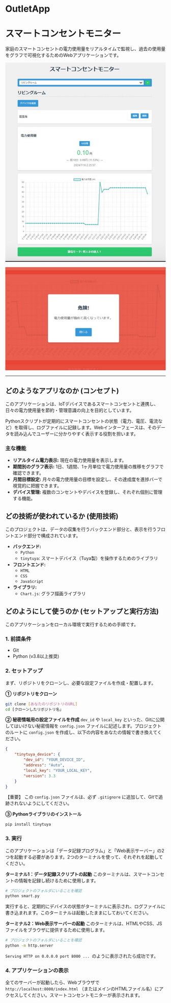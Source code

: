 # OutletApp
# スマートコンセントモニター

家庭のスマートコンセントの電力使用量をリアルタイムで監視し、過去の使用量をグラフで可視化するためのWebアプリケーションです。

![アプリのスクリーンショット](Outlet_app/image/demo.jpeg)

![アプリのスクリーンショット](Outlet_app/image/demo-danger.jpeg)


---

## どのようなアプリなのか (コンセプト)

このアプリケーションは、IoTデバイスであるスマートコンセントと連携し、日々の電力使用量を節約・管理意識の向上を目的としています。

Pythonスクリプトが定期的にスマートコンセントの状態（電力、電圧、電流など）を取得し、ログファイルに記録します。Webインターフェースは、そのデータを読み込んでユーザーに分かりやすく表示する役割を担います。

### 主な機能
- **リアルタイム電力表示:** 現在の電力使用量を表示します。
- **期間別のグラフ表示:** 1日、1週間、1ヶ月単位で電力使用量の推移をグラフで確認できます。
- **月間目標設定:** 月々の電力使用量の目標を設定し、その達成度を進捗バーで視覚的に把握できます。
- **デバイス管理:** 複数のコンセントやデバイスを登録し、それぞれ個別に管理する機能。

## どの技術が使われているか (使用技術)

このプロジェクトは、データの収集を行うバックエンド部分と、表示を行うフロントエンド部分で構成されています。

-   **バックエンド:**
    -   `Python`
    -   `tinytuya`: スマートデバイス（Tuya製）を操作するためのライブラリ
-   **フロントエンド:**
    -   `HTML`
    -   `CSS`
    -   `JavaScript`
-   **ライブラリ:**
    -   `Chart.js`: グラフ描画ライブラリ

## どのようにして使うのか (セットアップと実行方法)

このアプリケーションをローカル環境で実行するための手順です。

### 1. 前提条件
- Git
- Python (v3.8以上推奨)

### 2. セットアップ

まず、リポジトリをクローンし、必要な設定ファイルを作成・配置します。

**① リポジトリをクローン**
```bash
git clone [あなたのリポジトリのURL]
cd [クローンしたリポジトリ名」
```

**② 秘密情報用の設定ファイルを作成**
`dev_id` や `local_key` といった、Gitに公開してはいけない秘密情報を `config.json` ファイルに記述します。プロジェクトのルートに `config.json` を作成し、以下の内容をあなたの情報で書き換えてください。

```json
{
    "tinytuya_device": {
        "dev_id": "YOUR_DEVICE_ID",
        "address": "Auto",
        "local_key": "YOUR_LOCAL_KEY",
        "version": 3.3
    }
}
```
【重要】 この `config.json` ファイルは、必ず `.gitignore` に追加して、Gitで追跡されないようにしてください。

**③ Pythonライブラリのインストール**
```bash
pip install tinytuya
```
### 3. 実行

このアプリケーションは「データ記録プログラム」と「Web表示サーバー」の2つを起動する必要があります。2つのターミナルを使って、それぞれを起動してください。

**ターミナル1：データ記録スクリプトの起動**
このターミナルは、スマートコンセントの情報を記録し続けるために使用します。
```bash
# プロジェクトのフォルダにいることを確認
python smart.py
```
実行すると、定期的にデバイスの状態がターミナルに表示され、ログファイルに書き込まれます。このターミナルは起動したままにしておいてください。

**ターミナル2：Web表示サーバーの起動**
このターミナルは、HTMLやCSS、JSファイルをブラウザに提供するために使用します。
```bash
# プロジェクトのフォルダにいることを確認
python -m http.server
```
`Serving HTTP on 0.0.0.0 port 8000 ... `のように表示されたら成功です。

### 4. アプリケーションの表示
全てのサーバーが起動したら、Webブラウザで `http://localhost:8000/index.html` （またはメインのHTMLファイル名）にアクセスしてください。スマートコンセントモニターが表示されます。
